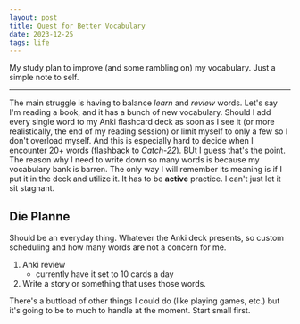 ```yaml
---
layout: post
title: Quest for Better Vocabulary
date: 2023-12-25
tags: life
---
```


My study plan to improve (and some rambling on) my vocabulary. Just a simple note to self.

--- 

The main struggle is having to balance *learn* and *review* words. Let's say I'm reading a book, and it has a bunch of new vocabulary. Should I add every single word to my Anki flashcard deck as soon as I see it (or more realistically, the end of my reading session) or limit myself to only a few so I don't overload myself. And this is especially hard to decide when I encounter 20+ words (flashback to *Catch-22*). BUt I guess that's the point. The reason why I need to write down so many words is because my vocabulary bank is barren. The only way I will remember its meaning is if I put it in the deck and utilize it. It has to be **active** practice. I can't just let it sit stagnant.

## Die Planne

Should be an everyday thing. Whatever the Anki deck presents, so custom scheduling and how many words are not a concern for me.

1. Anki review
    - currently have it set to 10 cards a day
2. Write a story or something that uses those words.

There's a buttload of other things I could do (like playing games, etc.) but it's going to be to much to handle at the moment. Start small first.